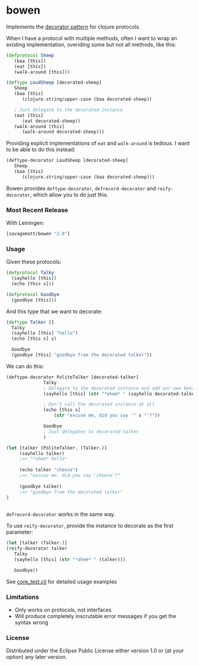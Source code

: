 # bowen

Implements the [decorator pattern](http://en.wikipedia.org/wiki/Decorator_pattern) for clojure protocols.

When I have a protocol with multiple methods, often I want to wrap an existing implementation,
overiding some but not all methods, like this:


```clj
(defprotocol Sheep
   (baa [this])
   (eat [this])
   (walk-around [this]))

(deftype LoudSheep [decorated-sheep]
   Sheep
   (baa [this] 
      (clojure.string/upper-case (baa decorated-sheep))

   ; Just delegate to the decorated instance
   (eat [this] 
      (eat decorated-sheep))
   (walk-around [this]
      (walk-around decorated-sheep)))
```

Providing explicit implementations of `eat` and `walk-around` is tedious. I want to be able to do this instead:

```clj
(deftype-decorator LoudSheep [decorated-sheep]
   Sheep
   (baa [this] 
      (clojure.string/upper-case (baa decorated-sheep)))

```

Bowen provides `deftype-decorator`, `defrecord-decorator` and `reify-decorator`, which allow you to do just this.

### Most Recent Release

With Leiningen:

``` clj
[savagematt/bowen "2.0"]
```

### Usage

Given these protocols:

```clj
(defprotocol Talky
  (sayhello [this])
  (echo [this s]))

(defprotocol Goodbye
  (goodbye [this]))
```

And this type that we want to decorate:

```clj
(deftype Talker []
  Talky
  (sayhello [this] "hello")
  (echo [this s] s)

  Goodbye
  (goodbye [this] "goodbye from the decorated talker"))
```

We can do this:

```clj
(deftype-decorator PoliteTalker [decorated-talker]
              Talky
              ; Delegate to the decorated instance and add our own behaviour
              (sayhello [this] (str "*ahem* " (sayhello decorated-talker)))

              ; Don't call the decorated instance at all
              (echo [this s] 
                  (str "excuse me, did you say '" s "'?"))

              Goodbye
              ; Just delegates to decorated-talker
              )

(let [talker (PoliteTalker. (Talker.)]
     (sayhello talker) 
     ;=> "*ahem* hello"
     
     (echo talker "cheese") 
     ;=> "excuse me, did you say 'cheese'?"
     
     (goodbye talker) 
     ;=> "goodbye from the decorated talker"
)
              
```

`defrecord-decorator` works in the same way.

To use `reify-decorator`, provide the instance to decorate as the first parameter:

```clj
(let [talker (Talker.)]
(reify-decorator talker
   Talky
   (sayhello [this] (str "*ahem* " (talker)))

   Goodbye))
```

See [core_test.clj](test/bowen/core_test.clj) for detailed usage examples

### Limitations

+ Only works on protocols, not interfaces
+ Will produce completely inscrutable error messages if you get the syntax wrong

### License

Distributed under the Eclipse Public License either version 1.0 or (at
your option) any later version.
